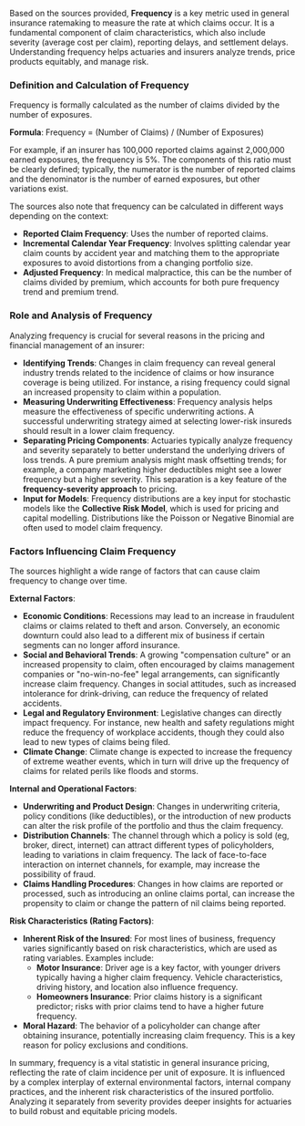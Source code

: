 Based on the sources provided, **Frequency** is a key metric used in general insurance ratemaking to measure the rate at which claims occur. It is a fundamental component of claim characteristics, which also include severity (average cost per claim), reporting delays, and settlement delays. Understanding frequency helps actuaries and insurers analyze trends, price products equitably, and manage risk.

### **Definition and Calculation of Frequency**

Frequency is formally calculated as the number of claims divided by the number of exposures.

**Formula**: Frequency \= (Number of Claims) / (Number of Exposures)

For example, if an insurer has 100,000 reported claims against 2,000,000 earned exposures, the frequency is 5%. The components of this ratio must be clearly defined; typically, the numerator is the number of reported claims and the denominator is the number of earned exposures, but other variations exist.

The sources also note that frequency can be calculated in different ways depending on the context:

* **Reported Claim Frequency**: Uses the number of reported claims.  
* **Incremental Calendar Year Frequency**: Involves splitting calendar year claim counts by accident year and matching them to the appropriate exposures to avoid distortions from a changing portfolio size.  
* **Adjusted Frequency**: In medical malpractice, this can be the number of claims divided by premium, which accounts for both pure frequency trend and premium trend.

### **Role and Analysis of Frequency**

Analyzing frequency is crucial for several reasons in the pricing and financial management of an insurer:

* **Identifying Trends**: Changes in claim frequency can reveal general industry trends related to the incidence of claims or how insurance coverage is being utilized. For instance, a rising frequency could signal an increased propensity to claim within a population.  
* **Measuring Underwriting Effectiveness**: Frequency analysis helps measure the effectiveness of specific underwriting actions. A successful underwriting strategy aimed at selecting lower-risk insureds should result in a lower claim frequency.  
* **Separating Pricing Components**: Actuaries typically analyze frequency and severity separately to better understand the underlying drivers of loss trends. A pure premium analysis might mask offsetting trends; for example, a company marketing higher deductibles might see a lower frequency but a higher severity. This separation is a key feature of the **frequency-severity approach** to pricing.  
* **Input for Models**: Frequency distributions are a key input for stochastic models like the **Collective Risk Model**, which is used for pricing and capital modelling. Distributions like the Poisson or Negative Binomial are often used to model claim frequency.

### **Factors Influencing Claim Frequency**

The sources highlight a wide range of factors that can cause claim frequency to change over time.

**External Factors**:

* **Economic Conditions**: Recessions may lead to an increase in fraudulent claims or claims related to theft and arson. Conversely, an economic downturn could also lead to a different mix of business if certain segments can no longer afford insurance.  
* **Social and Behavioral Trends**: A growing "compensation culture" or an increased propensity to claim, often encouraged by claims management companies or "no-win-no-fee" legal arrangements, can significantly increase claim frequency. Changes in social attitudes, such as increased intolerance for drink-driving, can reduce the frequency of related accidents.  
* **Legal and Regulatory Environment**: Legislative changes can directly impact frequency. For instance, new health and safety regulations might reduce the frequency of workplace accidents, though they could also lead to new types of claims being filed.  
* **Climate Change**: Climate change is expected to increase the frequency of extreme weather events, which in turn will drive up the frequency of claims for related perils like floods and storms.

**Internal and Operational Factors**:

* **Underwriting and Product Design**: Changes in underwriting criteria, policy conditions (like deductibles), or the introduction of new products can alter the risk profile of the portfolio and thus the claim frequency.  
* **Distribution Channels**: The channel through which a policy is sold (eg, broker, direct, internet) can attract different types of policyholders, leading to variations in claim frequency. The lack of face-to-face interaction on internet channels, for example, may increase the possibility of fraud.  
* **Claims Handling Procedures**: Changes in how claims are reported or processed, such as introducing an online claims portal, can increase the propensity to claim or change the pattern of nil claims being reported.

**Risk Characteristics (Rating Factors)**:

* **Inherent Risk of the Insured**: For most lines of business, frequency varies significantly based on risk characteristics, which are used as rating variables. Examples include:  
  * **Motor Insurance**: Driver age is a key factor, with younger drivers typically having a higher claim frequency. Vehicle characteristics, driving history, and location also influence frequency.  
  * **Homeowners Insurance**: Prior claims history is a significant predictor; risks with prior claims tend to have a higher future frequency.  
* **Moral Hazard**: The behavior of a policyholder can change after obtaining insurance, potentially increasing claim frequency. This is a key reason for policy exclusions and conditions.

In summary, frequency is a vital statistic in general insurance pricing, reflecting the rate of claim incidence per unit of exposure. It is influenced by a complex interplay of external environmental factors, internal company practices, and the inherent risk characteristics of the insured portfolio. Analyzing it separately from severity provides deeper insights for actuaries to build robust and equitable pricing models.

